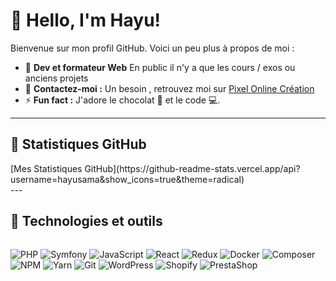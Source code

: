 # 👋 Hello, I'm Hayu!

Bienvenue sur mon profil GitHub. Voici un peu plus à propos de moi :

- 🔭 **Dev et formateur Web** En public il n'y a que les cours / exos ou anciens projets
- 💬 **Contactez-moi :** Un besoin , retrouvez moi sur [Pixel Online Création](https://www.pixel-online.fr)
- ⚡ **Fun fact :** J'adore le chocolat 🍫 et le code 💻.

---

## 🌟 Statistiques GitHub
<div style="display: flex; flex-wrap: wrap; gap: 10px;">
[Mes Statistiques GitHub](https://github-readme-stats.vercel.app/api?username=hayusama&show_icons=true&theme=radical)
</div>
---

## 🚀 Technologies et outils
<div style="display: flex; flex-wrap: wrap; gap: 10px;">

![PHP](https://img.shields.io/badge/PHP-777BB4?style=for-the-badge&logo=php&logoColor=white)
![Symfony](https://img.shields.io/badge/Symfony-000000?style=for-the-badge&logo=symfony&logoColor=white)
![JavaScript](https://img.shields.io/badge/JavaScript-F7DF1E?style=for-the-badge&logo=javascript&logoColor=black)
![React](https://img.shields.io/badge/React-61DAFB?style=for-the-badge&logo=react&logoColor=black)
![Redux](https://img.shields.io/badge/Redux-764ABC?style=for-the-badge&logo=redux&logoColor=white)
![Docker](https://img.shields.io/badge/Docker-2496ED?style=for-the-badge&logo=docker&logoColor=white)
![Composer](https://img.shields.io/badge/Composer-885630?style=for-the-badge&logo=composer&logoColor=white)
![NPM](https://img.shields.io/badge/NPM-CB3837?style=for-the-badge&logo=npm&logoColor=white)
![Yarn](https://img.shields.io/badge/Yarn-2C8EBB?style=for-the-badge&logo=yarn&logoColor=white)
![Git](https://img.shields.io/badge/Git-F05032?style=for-the-badge&logo=git&logoColor=white)
![WordPress](https://img.shields.io/badge/WordPress-21759B?style=for-the-badge&logo=wordpress&logoColor=white)
![Shopify](https://img.shields.io/badge/Shopify-7AB55C?style=for-the-badge&logo=shopify&logoColor=white)
![PrestaShop](https://img.shields.io/badge/PrestaShop-DF0067?style=for-the-badge&logo=prestashop&logoColor=white)

</div>

